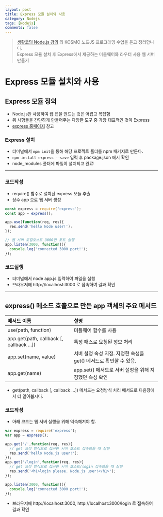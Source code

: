 ```yaml
---
layout: post
title: Express 모듈 설치와 사용
category: Nodejs
tags: [Nodejs]
comments: false
---
```


> [생활코딩 Node.js 강의](https://www.inflearn.com/course/nodejs-%EA%B0%95%EC%A2%8C-%EC%83%9D%ED%99%9C%EC%BD%94%EB%94%A9#) 와 KOSMO 노드JS 프로그래밍 수업을 듣고 정리합니다.  
> Express 모듈 설치 후 Express에서 제공하는 미들웨어와 라우터 사용 웹 서버 만들기

# Express 모듈 설치와 사용

## Express 모듈 정의
- Node.js만 사용하여 웹 앱을 만드는 것은 어렵고 복잡함
- 위 사항들을 간단하게 만들어주는 다양한 도구 중 가장 대표적인 것이 Express
- [express 홈페이지](http://expressjs.com/ko/) 참고

### Express 설치
- 터미널에서 `npm init`을 통해 해당 프로젝트 폴더를 npm 패키지로 만든다.
- `npm install express --save` 입력 후 package.json 에서 확인
- node_modules 폴더에 파일이 설치되고 완료! 

---

### 코드작성

- require() 함수로 설치된 express 모듈 추출
- 상수 app 으로 웹 서버 생성

```javascript
const express = require('express');
const app = express();

app.use(function(req, res){
  res.send('hello Node user!');
});

// 웹 서버 로컬호스트 3000번 포트 실행
app.listen(3000, function(){
  console.log('connected 3000 port!');
});
```

### 코드실행
- 터미널에서 node app.js 입력하여 파일을 실행
- 브라우저에 http://localhost:3000 로 접속하여 결과 확인

---

## express() 메소드 호출으로 만든 app 객체의 주요 메서드

| 메서드 이름 | 설명 | 
|:--------|:--------|
| use(path, function) | 미들웨어 함수를 사용 |
| app.get(path, callback [, callback ...]) | 특정 패스로 요청된 정보 처리 |
| app.set(name, value) | 서버 설정 속성 지정. 지정한 속성을 get() 메서드로 확인할 수 있음. |
| app.get(name) | app.set() 메서드로 서버 설정을 위해 지정했던 속성 확인 |

- get(path, callback [, callback ...]) 메서드는 요청방식 처리 메서드로 다음장에서 더 알아봅시다.

### 코드작성

- 아래 코드는 웹 서버 실행을 위해 익숙해져야 함.

```javascript
var express = require('express');
var app = express();

app.get('/',function(req, res){
  // get 요청 방식으로 접근한 서버 호스트 접속했을 때 실행
  res.send('hello Node.js user!');
});
app.get('/login',function(req, res){
  // get 요청 방식으로 접근한 서버 호스트/login 접속했을 때 실행
  res.send('<h1>login please. Node.js user!</h1>');
});

app.listen(3000, function(){
  console.log('connected 3000 port!');
});
```
- 브라우저에 http://localhost:3000, http://localhost:3000/login 로 접속하여 결과 확인
